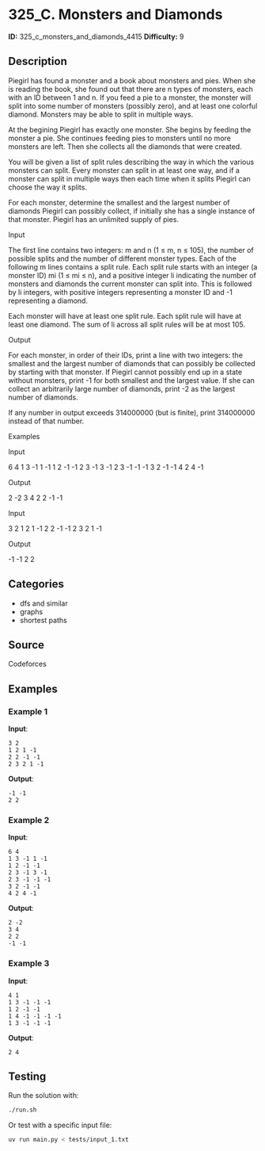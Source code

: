 # 325_C. Monsters and Diamonds

**ID:** 325_c_monsters_and_diamonds_4415
**Difficulty:** 9

## Description

Piegirl has found a monster and a book about monsters and pies. When she is reading the book, she found out that there are n types of monsters, each with an ID between 1 and n. If you feed a pie to a monster, the monster will split into some number of monsters (possibly zero), and at least one colorful diamond. Monsters may be able to split in multiple ways.

At the begining Piegirl has exactly one monster. She begins by feeding the monster a pie. She continues feeding pies to monsters until no more monsters are left. Then she collects all the diamonds that were created.

You will be given a list of split rules describing the way in which the various monsters can split. Every monster can split in at least one way, and if a monster can split in multiple ways then each time when it splits Piegirl can choose the way it splits.

For each monster, determine the smallest and the largest number of diamonds Piegirl can possibly collect, if initially she has a single instance of that monster. Piegirl has an unlimited supply of pies.

Input

The first line contains two integers: m and n (1 ≤ m, n ≤ 105), the number of possible splits and the number of different monster types. Each of the following m lines contains a split rule. Each split rule starts with an integer (a monster ID) mi (1 ≤ mi ≤ n), and a positive integer li indicating the number of monsters and diamonds the current monster can split into. This is followed by li integers, with positive integers representing a monster ID and -1 representing a diamond.

Each monster will have at least one split rule. Each split rule will have at least one diamond. The sum of li across all split rules will be at most 105.

Output

For each monster, in order of their IDs, print a line with two integers: the smallest and the largest number of diamonds that can possibly be collected by starting with that monster. If Piegirl cannot possibly end up in a state without monsters, print -1 for both smallest and the largest value. If she can collect an arbitrarily large number of diamonds, print -2 as the largest number of diamonds. 

If any number in output exceeds 314000000 (but is finite), print 314000000 instead of that number.

Examples

Input

6 4
1 3 -1 1 -1
1 2 -1 -1
2 3 -1 3 -1
2 3 -1 -1 -1
3 2 -1 -1
4 2 4 -1


Output

2 -2
3 4
2 2
-1 -1


Input

3 2
1 2 1 -1
2 2 -1 -1
2 3 2 1 -1


Output

-1 -1
2 2

## Categories

- dfs and similar
- graphs
- shortest paths

## Source

Codeforces

## Examples

### Example 1

**Input**:
```
3 2
1 2 1 -1
2 2 -1 -1
2 3 2 1 -1
```

**Output**:
```
-1 -1
2 2
```

### Example 2

**Input**:
```
6 4
1 3 -1 1 -1
1 2 -1 -1
2 3 -1 3 -1
2 3 -1 -1 -1
3 2 -1 -1
4 2 4 -1
```

**Output**:
```
2 -2
3 4
2 2
-1 -1
```

### Example 3

**Input**:
```
4 1
1 3 -1 -1 -1
1 2 -1 -1
1 4 -1 -1 -1 -1
1 3 -1 -1 -1
```

**Output**:
```
2 4
```


## Testing

Run the solution with:

```bash
./run.sh
```

Or test with a specific input file:

```bash
uv run main.py < tests/input_1.txt
```
